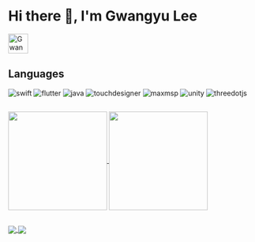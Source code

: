# Hi there 👋, I'm Gwangyu Lee

<p align="left">
 <a href="https://gwangyulee.com" target="_blank">
  <img src="https://img.shields.io/badge/gwangyulee.com-d5f6f3?style=for-the-badge&labelColor=bc748b&logo=Sat&logoColor=000000&" height="40" width=auto alt="Gwangyulee" />
 </a> 
</p>

## Languages

![swift](https://img.shields.io/badge/swift-d5f6f3.svg?&style=for-the-badge&logo=swift&logoColor=F05138)
![flutter](https://img.shields.io/badge/flutter-d5f6f3.svg?&style=for-the-badge&logo=flutter&logoColor=02569B)
![java](https://img.shields.io/badge/javascript-d5f6f3.svg?&style=for-the-badge&logo=javascript&logoColor=F7DF1E)
![touchdesigner](https://img.shields.io/badge/touchdesigner-d5f6f3.svg?&style=for-the-badge&logo=materialdesignicons&logoColor=0xF0EF4)
![maxmsp](https://img.shields.io/badge/max-d5f6f3.svg?&style=for-the-badge&logo=max&logoColor=525252)
![unity](https://img.shields.io/badge/unity-d5f6f3.svg?&style=for-the-badge&logo=unity&logoColor=000000)
![threedotjs](https://img.shields.io/badge/threedotjs-d5f6f3.svg?&style=for-the-badge&logo=threedotjs&logoColor=000000)

##

<a href="https://github.com/gwangyu-lee">
  <img height=200 align="center" src="https://github-readme-stats.vercel.app/api?username=gwangyu-lee&bg_color=d5f6f3&title_color=000000&card_width=400&show_icons=true" />
</a>
<a href="https://github.com/gwangyu-lee">
  <img height=200 align="center" src="https://github-readme-stats.vercel.app/api/top-langs?username=gwangyu-lee&layout=compact&langs_count=8&card_width=400&bg_color=d5f6f3&title_color=000000" />
</a>

##
<a href="https://github.com/gwangyu-lee/iKeleton-OSC">
  <img align="center" src="https://github-readme-stats.vercel.app/api/pin/?username=gwangyu-lee&repo=iKeleton-OSC&card_width=400"/>
</a>
<a href="https://github.com/gwangyu-lee/TouchDesigner-X-Computer-Music">
  <img align="center" src="https://github-readme-stats.vercel.app/api/pin/?username=gwangyu-lee&repo=TouchDesigner-X-Computer-Music&card_width=400"/>
</a>
